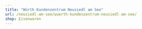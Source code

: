 ```yaml
---
title: "Würth Kundenzentrum Neusiedl am See"
url: /neusiedl-am-see/wuerth-kundenzentrum-neusiedl-am-see/
shop: Eisenwaren
---
```

